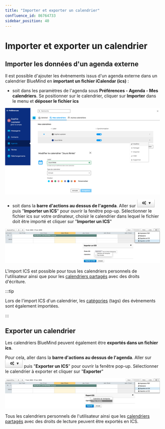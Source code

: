 ```yaml
---
title: "Importer et exporter un calendrier"
confluence_id: 86764733
sidebar_position: 40
---
```

# Importer et exporter un calendrier

## Importer les données d'un agenda externe

Il est possible d'ajouter les évènements issus d'un agenda externe dans un calendrier BlueMind en **important un fichier iCalendar (ics)** : 

- soit dans les paramètres de l'agenda sous **Préférences - Agenda - Mes calendriers**. Se positionner sur le calendrier, cliquer sur **Importer** dans le menu et **déposer le fichier ics**

![](../../attachments/86764733/86764735.png)

- soit dans la **barre d'actions au dessus de l'agenda**. Aller sur ![](../../attachments/86764733/86764738.png) puis "**Importer un ICS**" pour ouvrir la fenêtre pop-up. Sélectionner le fichier ics sur votre ordinateur, choisir le calendrier dans lequel le fichier doit être importé et cliquer sur "**Importer un ICS**"

![](../../attachments/86764733/86764737.png)

L'import ICS est possible pour tous les calendriers personnels de l'utilisateur ainsi que pour les [calendriers partagés](/Guide_de_l_utilisateur/L_agenda/Partager_un_calendrier/) avec des droits d'écriture.


:::tip

Lors de l'import ICS d'un calendrier, les [catégories](/Guide_de_l_utilisateur/Paramétrer_le_compte_utilisateur/) (tags) des évènements sont également importées.

:::


## Exporter un calendrier

Les calendriers BlueMind peuvent également être **exportés dans un fichier ics**.

Pour cela, aller dans la **barre d'actions au dessus de l'agenda**. Aller sur ![](../../attachments/86764733/86764738.png) puis "**Exporter un ICS**" pour ouvrir la fenêtre pop-up. Sélectionner le calendrier à exporter et cliquer sur "**Exporter**"

![](../../attachments/86764733/86764736.png)

Tous les calendriers personnels de l'utilisateur ainsi que les [calendriers partagés](/Guide_de_l_utilisateur/L_agenda/Partager_un_calendrier/) avec des droits de lecture peuvent être exportés en ICS.


